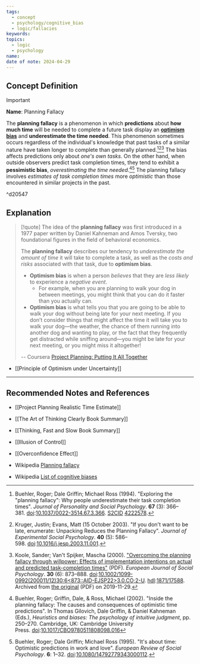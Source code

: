 ```yaml
---
tags:
  - concept
  - psychology/cognitive_bias
  - logic/fallacies
keywords: 
topics:
  - logic
  - psychology
name: 
date of note: 2024-04-29
---
```


## Concept Definition

>[!important]
>**Name**:  Planning Fallacy
>
>The **planning fallacy** is a phenomenon in which **predictions** about **how much time** will be needed to complete a future task display an [**optimism bias**](https://en.wikipedia.org/wiki/Optimism_bias "Optimism bias") and **underestimate the time needed**. This phenomenon sometimes occurs regardless of the individual's knowledge that past tasks of a similar nature have taken longer to complete than generally planned.[^1][^2][^3] The bias affects predictions only about *one's own tasks*. On the other hand, when outside observers predict task completion times, they tend to exhibit a **pessimistic bias**, *overestimating the time needed*.[^4][^5] The planning fallacy involves *estimates of task completion times* more *optimistic* than those encountered in similar projects in the past.

^d20547



## Explanation

>[!quote]
>The idea of the **planning fallacy** was first introduced in a 1977 paper written by Daniel Kahneman and Amos Tversky, two foundational figures in the field of behavioral economics. 
>
>The **planning fallacy** describes our tendency to *underestimate the amount of time* it will take to complete a task, as well as the *costs and risks* associated with that task, due to **optimism bias**. 
>- **Optimism bias** is when a person *believes* that they are *less likely* to experience a *negative event*. 
>	- For example, when you are planning to walk your dog in between meetings, you might think that you can do it faster than you actually can. 
>- **Optimism bias** is what tells you that you are going to be able to walk your dog without being late for your next meeting. If you don’t consider things that might affect the time it will take you to walk your dog—the weather, the chance of them running into another dog and wanting to play, or the fact that they frequently get distracted while sniffing around—you might be late for your next meeting, or you might miss it altogether!
>  
>-- Coursera [Project Planning: Putting It All Together](https://www.coursera.org/learn/project-planning-google/home/welcome)  

- [[Principle of Optimism under Uncertainty]]



-----------
##  Recommended Notes and References

- [[Project Planning Realistic Time Estimate]]
- [[The Art of Thinking Clearly Book Summary]]
- [[Thinking, Fast and Slow Book Summary]]

- [[Illusion of Control]]
- [[Overconfidence Effect]]

- Wikipedia [Planning fallacy](https://en.wikipedia.org/wiki/Planning_fallacy)
- Wikipedia [List of cognitive biases](https://en.wikipedia.org/wiki/List_of_cognitive_biases)

[^1]: Buehler, Roger; Dale Griffin; Michael Ross (1994). "Exploring the "planning fallacy": Why people underestimate their task completion times". _Journal of Personality and Social Psychology_. **67** (3): 366–381. [doi](https://en.wikipedia.org/wiki/Doi_(identifier) "Doi (identifier)"):[10.1037/0022-3514.67.3.366](https://doi.org/10.1037%2F0022-3514.67.3.366). [S2CID](https://en.wikipedia.org/wiki/S2CID_(identifier) "S2CID (identifier)") [4222578](https://api.semanticscholar.org/CorpusID:4222578).

[^2]: Kruger, Justin; Evans, Matt (15 October 2003). "If you don't want to be late, enumerate: Unpacking Reduces the Planning Fallacy". _Journal of Experimental Social Psychology_. **40** (5): 586–598. [doi](https://en.wikipedia.org/wiki/Doi_(identifier) "Doi (identifier)"):[10.1016/j.jesp.2003.11.001](https://doi.org/10.1016%2Fj.jesp.2003.11.001).

[^3]: Koole, Sander; Van't Spijker, Mascha (2000). ["Overcoming the planning fallacy through willpower: Effects of implementation intentions on actual and predicted task-completion times"](https://web.archive.org/web/20191129203246/https://research.vu.nl/ws/portalfiles/portal/1681741/Koole+European+Journal+of+Social+Psychology+30+2000+u.pdf) (PDF). _European Journal of Social Psychology_. **30** (6): 873–888. [doi](https://en.wikipedia.org/wiki/Doi_(identifier) "Doi (identifier)"):[10.1002/1099-0992(200011/12)30:6<873::AID-EJSP22>3.0.CO;2-U](https://doi.org/10.1002%2F1099-0992%28200011%2F12%2930%3A6%3C873%3A%3AAID-EJSP22%3E3.0.CO%3B2-U). [hdl](https://en.wikipedia.org/wiki/Hdl_(identifier) "Hdl (identifier)"):[1871/17588](https://hdl.handle.net/1871%2F17588). Archived from [the original](https://research.vu.nl/ws/portalfiles/portal/1681741/Koole+European+Journal+of+Social+Psychology+30+2000+u.pdf) (PDF) on 2019-11-29.

[^4]: Buehler, Roger; Griffin, Dale, & Ross, Michael (2002). "Inside the planning fallacy: The causes and consequences of optimistic time predictions". In Thomas Gilovich, Dale Griffin, & Daniel Kahneman (Eds.), _Heuristics and biases: The psychology of intuitive judgment_, pp. 250–270. Cambridge, UK: Cambridge University Press. [doi](https://en.wikipedia.org/wiki/Doi_(identifier) "Doi (identifier)"):[10.1017/CBO9780511808098.016](https://doi.org/10.1017%2FCBO9780511808098.016)

[^5]: Buehler, Roger; Dale Griffin; Michael Ross (1995). "It's about time: Optimistic predictions in work and love". _European Review of Social Psychology_. **6**: 1–32. [doi](https://en.wikipedia.org/wiki/Doi_(identifier) "Doi (identifier)"):[10.1080/14792779343000112](https://doi.org/10.1080%2F14792779343000112).